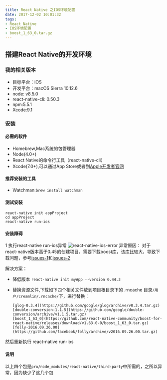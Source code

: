```yaml
---
title: React Native 之IOS环境配置
date: 2017-12-02 10:01:32
tags:
- React Native
- IOS环境配置
- boost_1_63_0.tar.gz
---
```


## 搭建React Native的开发环境

### 我的相关版本

*	目标平台：iOS
*	开发平台：macOS Sierra 10.12.6
*	node: v8.5.0
*	react-native-cli: 0.50.3
*	npm:5.5.1
*	Xcode:9.1

### 安装

#### 必需的软件

*	Homebrew,Mac系统的包管理器
*	Node(4.0+)
*	React Native的命令行工具（react-native-cli）
*	Xcode(7.0+),可以通过App Store或者到[Apple开发者官网][1]

#### 推荐安装的工具
*	Watchman:`brew install watchman`

#### 测试安装
```
react-native init appProject
cd appProject
react-native run-ios
```

#### 安装障碍
1 执行react-native run-ios异常 ![react-native-ios-error](/img/react-native/react-native-ios.jpeg)
异常原因：
对于react-native版本高于0.45的创建项目，需要下载boost库，该库比较大，导致下载问题，参考[issues-1][2]和[issues-2][3]


[1]:https://developer.apple.com/xcode/downloads/
[2]:https://github.com/facebook/react-native/issues/14368
[3]:https://github.com/facebook/react-native/issues/14447

解决方案：

*	降低版本 `react-native init myApp --version 0.44.3`
*	替换资源文件,下载如下四个相关文件放到项目根目录下的 .rncache 目录`/用户/creamlin/.rncache/`下，进行替换：

		[glog-0.3.4](https://github.com/google/glog/archive/v0.3.4.tar.gz)
		[double-conversion-1.1.5](https://github.com/google/double-conversion/archive/v1.1.5.tar.gz)
		[boost_1_63_0](https://github.com/react-native-community/boost-for-react-native/releases/download/v1.63.0-0/boost_1_63_0.tar.gz)
		[folly-2016.09.26.00](https://github.com/facebook/folly/archive/v2016.09.26.00.tar.gz)

然后重新执行 react-native run-ios

#### 说明
以上四个包是`pro/node_modules/react-native/third-party`中所需的，之所以异常，因为缺少了这几个包



